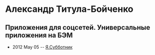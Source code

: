 # Александр Титула-Бойченко

## Приложения для соцсетей. Универсальные приложения на БЭМ
- 2012 May 05 -- [Я.Субботник](https://events.yandex.ru/lib/talks/117/)    
